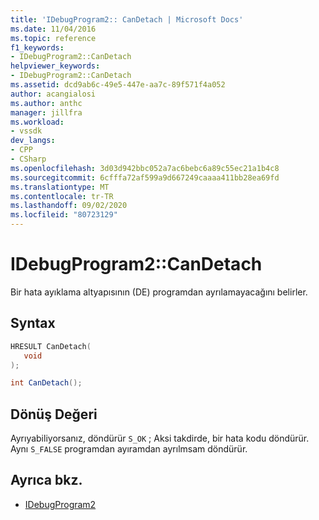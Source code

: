 ```yaml
---
title: 'IDebugProgram2:: CanDetach | Microsoft Docs'
ms.date: 11/04/2016
ms.topic: reference
f1_keywords:
- IDebugProgram2::CanDetach
helpviewer_keywords:
- IDebugProgram2::CanDetach
ms.assetid: dcd9ab6c-49e5-447e-aa7c-89f571f4a052
author: acangialosi
ms.author: anthc
manager: jillfra
ms.workload:
- vssdk
dev_langs:
- CPP
- CSharp
ms.openlocfilehash: 3d03d942bbc052a7ac6bebc6a89c55ec21a1b4c8
ms.sourcegitcommit: 6cfffa72af599a9d667249caaaa411bb28ea69fd
ms.translationtype: MT
ms.contentlocale: tr-TR
ms.lasthandoff: 09/02/2020
ms.locfileid: "80723129"
---
```

# <a name="idebugprogram2candetach"></a>IDebugProgram2::CanDetach
Bir hata ayıklama altyapısının (DE) programdan ayrılamayacağını belirler.

## <a name="syntax"></a>Syntax

```cpp
HRESULT CanDetach(
   void
);
```

```csharp
int CanDetach();
```

## <a name="return-value"></a>Dönüş Değeri
 Ayrıyabiliyorsanız, döndürür `S_OK` ; Aksi takdirde, bir hata kodu döndürür. Aynı `S_FALSE` programdan ayıramdan ayrılmsam döndürür.

## <a name="see-also"></a>Ayrıca bkz.
- [IDebugProgram2](../../../extensibility/debugger/reference/idebugprogram2.md)
